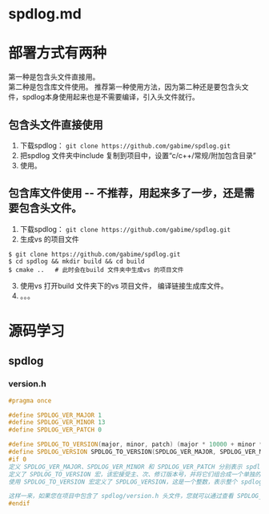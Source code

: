 # spdlog.md  

# 部署方式有两种  
第一种是包含头文件直接用。  
第二种是包含库文件使用。
推荐第一种使用方法，因为第二种还是要包含头文件，spdlog本身使用起来也是不需要编译，引入头文件就行。  


## 包含头文件直接使用
1. 下载spdlog： `git clone https://github.com/gabime/spdlog.git`
2. 把spdlog 文件夹中include 复制到项目中，设置“c/c++/常规/附加包含目录”
3. 使用。

## 包含库文件使用  -- 不推荐，用起来多了一步，还是需要包含头文件。  
1. 下载spdlog： `git clone https://github.com/gabime/spdlog.git`
2. 生成vs 的项目文件  
```shell
$ git clone https://github.com/gabime/spdlog.git
$ cd spdlog && mkdir build && cd build
$ cmake ..   # 此时会在build 文件夹中生成vs 的项目文件
```
3. 使用vs 打开build 文件夹下的vs 项目文件， 编译链接生成库文件。  
4. 。。。

# 源码学习

## spdlog 
### version.h
```c++
#pragma once

#define SPDLOG_VER_MAJOR 1
#define SPDLOG_VER_MINOR 13
#define SPDLOG_VER_PATCH 0

#define SPDLOG_TO_VERSION(major, minor, patch) (major * 10000 + minor * 100 + patch)
#define SPDLOG_VERSION SPDLOG_TO_VERSION(SPDLOG_VER_MAJOR, SPDLOG_VER_MINOR, SPDLOG_VER_PATCH)
#if 0
定义 SPDLOG_VER_MAJOR、SPDLOG_VER_MINOR 和 SPDLOG_VER_PATCH 分别表示 spdlog 主版本、次版本和修订版本。  
定义了 SPDLOG_TO_VERSION 宏，该宏接受主、次、修订版本号，并将它们组合成一个单独的版本号。  
使用 SPDLOG_TO_VERSION 宏定义了 SPDLOG_VERSION，这是一个整数，表示整个 spdlog 库的版本。  

这样一来，如果您在项目中包含了 spdlog/version.h 头文件，您就可以通过查看 SPDLOG_VER_MAJOR、SPDLOG_VER_MINOR 和 SPDLOG_VER_PATCH 的值，或者直接使用 SPDLOG_VERSION 来获取 spdlog 的版本信息。  
#endif 
```













